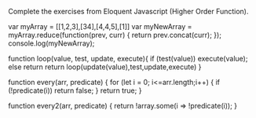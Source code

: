 Complete the exercises from Eloquent Javascript (Higher Order Function).

var myArray = [[1,2,3],[34],[4,4,5],[1]]
var myNewArray = myArray.reduce(function(prev, curr) {
  return prev.concat(curr);
});
console.log(myNewArray);

function loop(value, test, update, execute){
  if (test(value)) execute(value);
  else return 
  return loop(update(value),test,update,execute)
}


function every(arr, predicate) {
for (let i = 0; i<=arr.length;i++) {
    if (!predicate(i)) return false;
  }
  return true;
}

function every2(arr, predicate) {
  return !array.some(i => !predicate(i));
}
